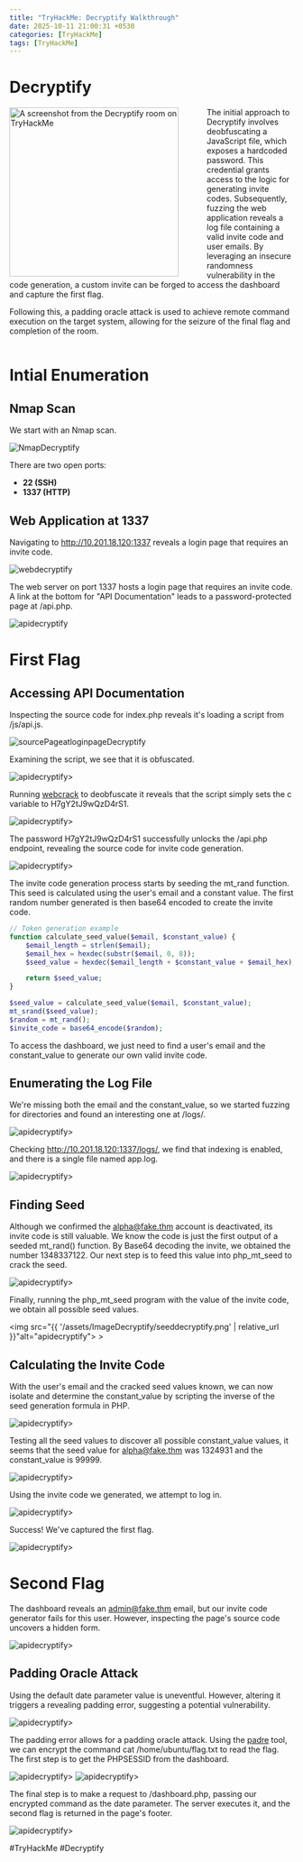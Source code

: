 ```yaml
---
title: "TryHackMe: Decryptify Walkthrough"
date: 2025-10-11 21:00:31 +0530
categories: [TryHackMe]
tags: [TryHackMe]
---
```

# Decryptify


<img src="https://tryhackme-images.s3.amazonaws.com/room-icons/62a7685ca6e7ce005d3f3afe-1738131989982" alt="A screenshot from the Decryptify room on TryHackMe" width="300px" style="float: left; margin-right: 50px;">

The initial approach to Decryptify involves deobfuscating a JavaScript file, which exposes a hardcoded password. This credential grants access to the logic for generating invite codes. Subsequently, fuzzing the web application reveals a log file containing a valid invite code and user emails. By leveraging an insecure randomness vulnerability in the code generation, a custom invite can be forged to access the dashboard and capture the first flag.

Following this, a padding oracle attack is used to achieve remote command execution on the target system, allowing for the seizure of the final flag and completion of the room.

<div style="clear: both;"></div>

# Intial Enumeration

## Nmap Scan

We start with an Nmap scan.

<img src="{{ '/assets/ImageDecryptify/NmapDecryptify.png' | relative_url }}" alt="NmapDecryptify">

There are two open ports:
* **22 (SSH)**
* **1337 (HTTP)**

## Web Application at 1337

Navigating to http://10.201.18.120:1337 reveals a login page that requires an invite code.

<img src="{{ '/assets/ImageDecryptify/webdecryptify.png' | relative_url }}" alt="webdecryptify">

The web server on port 1337 hosts a login page that requires an invite code. A link at the bottom for "API Documentation" leads to a password-protected page at /api.php.

<img src="{{ '/assets/ImageDecryptify/apiDecryptify.png' | relative_url }}" alt="apidecryptify">

# First Flag

## Accessing API Documentation

Inspecting the source code for index.php reveals it's loading a script from /js/api.js.

<img src="{{ '/assets/ImageDecryptify/sourcePageatloginpageDecryptify.png' | relative_url }}" alt="sourcePageatloginpageDecryptify">

Examining the script, we see that it is obfuscated.

<img src="{{ '/assets/ImageDecryptify/obfuscateddecryptify.png' | relative_url }}" alt="apidecryptify">>

Running <a href ="https://webcrack.netlify.app/">webcrack</a> to deobfuscate it reveals that the script simply sets the c variable to H7gY2tJ9wQzD4rS1.

<img src="{{ '/assets/ImageDecryptify/webcrack.png' | relative_url }}" alt="apidecryptify">>

The password H7gY2tJ9wQzD4rS1 successfully unlocks the /api.php endpoint, revealing the source code for invite code generation.

<img src="{{ '/assets/ImageDecryptify/apicodedecryptify.png' | relative_url }}" alt="apidecryptify">>

The invite code generation process starts by seeding the mt_rand function. This seed is calculated using the user's email and a constant value. The first random number generated is then base64 encoded to create the invite code.

```php
// Token generation example
function calculate_seed_value($email, $constant_value) {
    $email_length = strlen($email);
    $email_hex = hexdec(substr($email, 0, 8));
    $seed_value = hexdec($email_length + $constant_value + $email_hex);

    return $seed_value;
}

$seed_value = calculate_seed_value($email, $constant_value);
mt_srand($seed_value);
$random = mt_rand();
$invite_code = base64_encode($random);
```
To access the dashboard, we just need to find a user's email and the constant_value to generate our own valid invite code.

## Enumerating the Log File

We're missing both the email and the constant_value, so we started fuzzing for directories and found an interesting one at /logs/.

<img src="{{ '/assets/ImageDecryptify/logenumdecryptify.png' | relative_url }}" alt="apidecryptify">>

Checking http://10.201.18.120:1337/logs/, we find that indexing is enabled, and there is a single file named app.log.

<img src="{{ '/assets/ImageDecryptify/applogdecryptify.png' | relative_url }}" alt="apidecryptify">>

## Finding Seed

Although we confirmed the alpha@fake.thm account is deactivated, its invite code is still valuable. We know the code is just the first output of a seeded mt_rand() function. By Base64 decoding the invite, we obtained the number 1348337122. Our next step is to feed this value into php_mt_seed to crack the seed.

<img src="{{ '/assets/ImageDecryptify/basemtcodedecryptify.png' | relative_url }}" alt="apidecryptify">>

Finally, running the php_mt_seed program with the value of the invite code, we obtain all possible seed values.

<img src="{{ '/assets/ImageDecryptify/seeddecryptify.png' | relative_url }}"alt="apidecryptify"> >

## Calculating the Invite Code

With the user's email and the cracked seed values known, we can now isolate and determine the constant_value by scripting the inverse of the seed generation formula in PHP.

<img src="{{ '/assets/ImageDecryptify/caldecryuptify.png' | relative_url }}" alt="apidecryptify">>

Testing all the seed values to discover all possible constant_value values, it seems that the seed value for alpha@fake.thm was 1324931 and the constant_value is 99999.

<img src="{{ '/assets/ImageDecryptify/finalcodedecryptify.png' | relative_url }}" alt="apidecryptify">>

Using the invite code we generated, we attempt to log in.

<img src="{{ '/assets/ImageDecryptify/loginpagedecryptify.png' | relative_url }}" alt="apidecryptify">>

Success! We've captured the first flag.

<img src="{{ '/assets/ImageDecryptify/Firstflagdecryptify.png' | relative_url }}" alt="apidecryptify">>

# Second Flag

The dashboard reveals an admin@fake.thm email, but our invite code generator fails for this user. However, inspecting the page's source code uncovers a hidden form.

<img src="{{ '/assets/ImageDecryptify/hiddenformdecryptify.png' | relative_url }}" alt="apidecryptify">>

## Padding Oracle Attack

Using the default date parameter value is uneventful. However, altering it triggers a revealing padding error, suggesting a potential vulnerability.

<img src="{{ '/assets/ImageDecryptify/paddingerrordecryptify.png' | relative_url }}" alt="apidecryptify">>

The padding error allows for a padding oracle attack. Using the <a href = "https://github.com/glebarez/padre">padre</a> tool, we can encrypt the command cat /home/ubuntu/flag.txt to read the flag. The first step is to get the PHPSESSID from the dashboard.

<img src="{{ '/assets/ImageDecryptify/session1decrypptify.png' | relative_url }}" alt="apidecryptify">>
<img src="{{ '/assets/ImageDecryptify/Padretooldecryptify.png' | relative_url }}" alt="apidecryptify">>

The final step is to make a request to /dashboard.php, passing our encrypted command as the date parameter. The server executes it, and the second flag is returned in the page's footer.

<img src="{{ '/assets/ImageDecryptify/Secondflagdecryptify.png' | relative_url }}" alt="apidecryptify">>

#TryHackMe #Decryptify